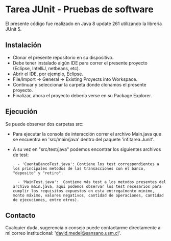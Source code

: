 # Tarea JUnit - Pruebas de software

El presente código fue realizado en Java 8 update 261 utilizando la libreria JUnit 5.

## Instalación
- Clonar el presente repositorio en su dispositivo.
- Debe tener instalado algún IDE para correr el presente proyecto (Eclipse, IntelliJ, netbeans, etc).
- Abrir el IDE, por ejemplo, Eclipse.
- File/Import -> General -> Existing Proyects into Workspace.
- Continuar y seleccionar la carpeta donde clonamos el presente proyecto.
- Finalizar, ahora el proyecto debería verse en su Package Explorer.


## Ejecución
Se puede observar dos carpetas src:

- Para ejecutar la consola de interacción correr el archivo Main.java que se encuentra en 'src/main/java' dentro del paquete 'inf.tarea.Junit'.
- A su vez en "src/test/java" podemos encontrar los siguientes archivos de test:

		- 'CuentaBancoTest.java': Contiene los test correspondientes a los principales metodos de las transacciones con el banco, "deposito" y "retiro".
		
		- 'MainTest.java':  Contiene más test a los metodos presentes del archivo main.java, aquí podemos observar los test necesarios para cumplir los requisitos expuestos en esta entrega(monto minimo, monto máximo, valores negativos, cantidad de operaciones, cantidad de ejecuciones, entre otros).
## Contacto

Cualquier duda, sugerencia o consejo puede contactarme directamente a mi correo institucional: 'david.medel@sansano.usm.cl'.

